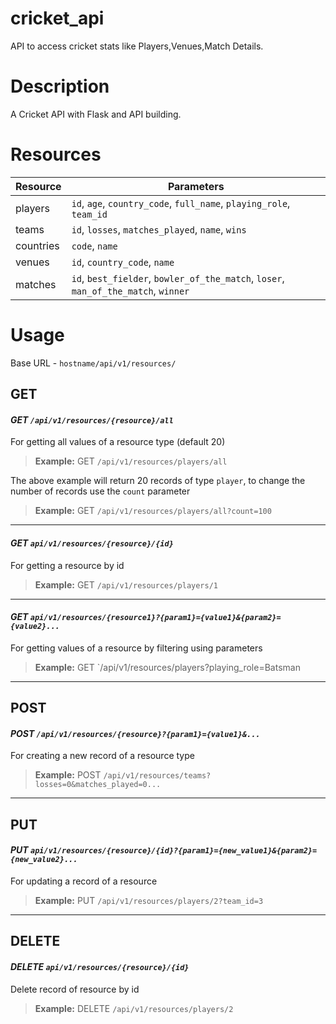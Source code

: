 # cricket_api

API to access cricket stats like Players,Venues,Match Details.

# Description

A Cricket API with Flask and API building. 
# Resources

| Resource | Parameters                   |
|---------|------------------------------|
|players|`id`, `age`, `country_code`, `full_name`, `playing_role`, `team_id`|
|teams| `id`, `losses`, `matches_played`, `name`, `wins`|
|countries|`code`, `name`|
|venues| `id`, `country_code`, `name`|
|matches| `id`, `best_fielder`, `bowler_of_the_match`, `loser`, `man_of_the_match`, `winner`|
# Usage
Base URL - `hostname/api/v1/resources/`

## GET


#### *GET `/api/v1/resources/{resource}/all`*

For getting all values of a resource type (default 20)  

> **Example:** GET `/api/v1/resources/players/all`

The above example will return 20 records of type `player`, to change the number of records use the `count` parameter

> **Example:** GET `/api/v1/resources/players/all?count=100`  

---

#### *GET `api/v1/resources/{resource}/{id}`*

 For getting a resource by id 

> **Example:** GET `/api/v1/resources/players/1`

---
#### *GET `api/v1/resources/{resource1}?{param1}={value1}&{param2}={value2}...`*

For getting values of a resource by filtering using parameters

> **Example:** GET `/api/v1/resources/players?playing_role=Batsman  

---
## POST

#### *POST `/api/v1/resources/{resource}?{param1}={value1}&...`*

For creating a new record of a resource type

> **Example:** POST `/api/v1/resources/teams?losses=0&matches_played=0...`

---

## PUT

#### *PUT `api/v1/resources/{resource}/{id}?{param1}={new_value1}&{param2}={new_value2}...`*

For updating a record of a resource
> **Example:** PUT `/api/v1/resources/players/2?team_id=3`

---
## DELETE


#### *DELETE `api/v1/resources/{resource}/{id}`*
Delete record of resource by id 
> **Example:** DELETE `/api/v1/resources/players/2`
